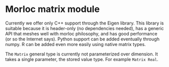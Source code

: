 # Morloc matrix module

Currently we offer only C++ support through the Eigen library. This library is
suitable because it is header-only (no dependencies needed), has a generic API
that meshes well with morloc philosophy, and has good performance (or so the
Internet says). Python support can be added eventually through numpy. R can be
added even more easily using native matrix types.

The `Matrix` general type is currently not parameterized over dimension. It
takes a single parameter, the stored value type. For example `Matrix Real`.
